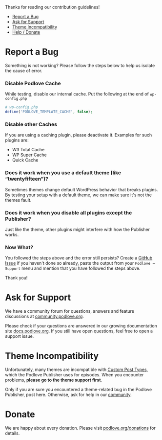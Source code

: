 Thanks for reading our contribution guidelines!

* [Report a Bug](#report-bug)
* [Ask for Support](#request-support)
* [Theme Incompatibility](#theme-compat)
* [Help / Donate](#donate)

<a name=“report-bug”></a>
# Report a Bug

Something is not working?
Please follow the steps below to help us isolate the cause of error.

### Disable Podlove Cache

While testing, disable our internal cache. Put the following at the end of `wp-config.php`

```php
# wp-config.php
define('PODLOVE_TEMPLATE_CACHE', false);
```

### Disable other Caches

If you are using a caching plugin, please deactivate it. Examples for such plugins are:

- W3 Total Cache
- WP Super Cache
- Quick Cache

### Does it work when you use a default theme (like “twentyfifteen”)?

Sometimes themes change default WordPress behavior that breaks plugins. By testing your setup with a default theme, we can make sure it's not the themes fault.

### Does it work when you disable all plugins except the Publisher?

Just like the theme, other plugins might interfere with how the Publisher works.

### Now What?

You followed the steps above and the error still persists?
Create a [GitHub Issue](https://github.com/podlove/podlove-publisher/issues) if you haven't done so already, paste the output from your `Podlove ➜ Support` menu and mention that you have followed the steps above.

Thank you!

<a name=“request-support”></a>
# Ask for Support

We have a community forum for questions, answers and feature discussions at [community.podlove.org](https://community.podlove.org).

Please check if your questions are answered in our growing documentation site [docs.podlove.org](http://docs.podlove.org). If you still have open questions, feel free to open a support issue.

<a name="theme-compat"></a>
# Theme Incompatibility

Unfortunately, many themes are incompatible with [Custom Post Types](https://codex.wordpress.org/Post_Types), which the Podlove Publisher uses for episodes. When you encounter problems, **please go to the theme support first**.

Only if you are sure you encountered a theme-related bug in the Podlove Publisher, post here. Otherwise, ask for help in our [community](https://community.podlove.org).

<a name=“donate”></a>
# Donate

We are happy about every donation. Please visit [podlove.org/donations](http://podlove.org/donations/) for details.
